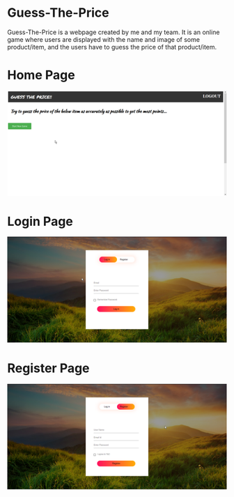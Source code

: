 # Guess-The-Price
Guess-The-Price is a webpage created by me and my team. It is an online game where users are displayed with the name and image of some product/item, and the users have to guess the price of that product/item.

# Home Page
![](Screenshots/Home_Page.png "Home Page")

# Login Page
![](Screenshots/Login_Page.png "Login Page")

# Register Page
![](Screenshots/Register_Page.png "Register Page")
